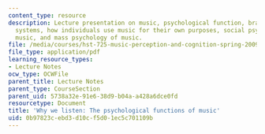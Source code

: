 ```yaml
---
content_type: resource
description: Lecture presentation on music, psychological function, brains as goal-seeking
  systems, how individuals use music for their own purposes, social psychology of
  music, and mass psychology of music.
file: /media/courses/hst-725-music-perception-and-cognition-spring-2009/0b97823cebd3d10cf5d01ec5c701109b_MITHST_725S09_lec02_why.pdf
file_type: application/pdf
learning_resource_types:
- Lecture Notes
ocw_type: OCWFile
parent_title: Lecture Notes
parent_type: CourseSection
parent_uid: 5738a32e-91e6-38d9-b04a-a428a6dce0fd
resourcetype: Document
title: 'Why we listen: The psychological functions of music'
uid: 0b97823c-ebd3-d10c-f5d0-1ec5c701109b
---
```

